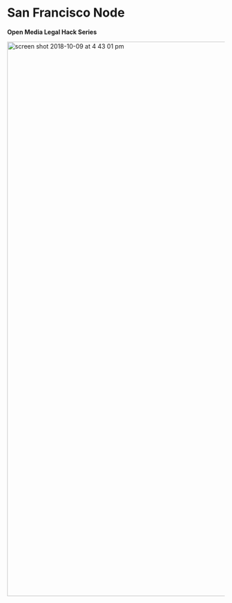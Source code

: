 # San Francisco Node
**Open Media Legal Hack Series**

<img width="1280" alt="screen shot 2018-10-09 at 4 43 01 pm" src="https://user-images.githubusercontent.com/2357755/46791986-21bfb380-ccf7-11e8-9d36-b7b4fde87226.png">
